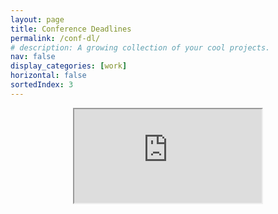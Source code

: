 ```yaml
---
layout: page
title: Conference Deadlines
permalink: /conf-dl/
# description: A growing collection of your cool projects.
nav: false
display_categories: [work]
horizontal: false
sortedIndex: 3
---
```


<p align="center"> <iframe src="https://docs.google.com/spreadsheets/d/e/2PACX-1vRE3d1MWIvnzcRy5OGaXMLrB-8Amv4ilI8lnxGTxy9M1t_dSZSoiVDqAsJmfWJHybhRPAl0CeG0lnpt/pubhtml?gid=0&amp;single=true&amp;widget=true&amp;headers=false" align="middle"></iframe></p>

